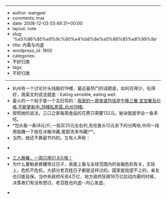 - --
- author: wangpei
- comments: true
- date: 2008-12-03 03:49:31+00:00
- layout: note
- slug: '%e5%86%85%e9%9c%80%e4%b8%8e%e5%86%85%e8%99%9a'
- title: 内需与内虚
- wordpress_id: 1800
- categories:
- 不好归类
- tags:
- 不好归类
- --
- 杭州有一个讨论针头线脑的19楼，最近最热门的话题是，如何花得少，吃得好，用英文的说法就是：Eating sensible, eating well.  
- 最火的一个帖子是一个主妇写的：[我家的一周食谱包括早午晚三餐,宝宝餐及价格,不断更新中_19楼私房菜_杭州19楼](http://www.19lou.com/forum-47-thread-14206041-1-1.html)。  
- 按照她的说法，三口之家每周食品的花费只需要132元。秘诀就是学会一鱼多吃。  
- *包头鱼一条(8元/斤,一般买25元左右的,先吃鱼头12元余下的分两块,中间一段用盐腌一下放在冰箱冷藏,尾部洗净冷藏)**。  
- 当然，她还不算最节约的。又有人声称：
- <blockquote></blockquote>
- [三人晚餐，一周只用51.8元哦！](http://www.19lou.com/forum-47-thread-14231724-1-2.html)  
- 为什么要勒紧裤腰带过日子，表面上看与全球范围内的金融危机有关，实际上，危机不危机，大部分老百姓日子都是这样过的。国家是指望不上的，亲友也只能自保。当中央政府斥资4万亿、地方政府狂掷18万亿拉动内需的时候，决策者们有没有想过，老百姓也内虚--内心发虚。  
- <blockquote></blockquote>
